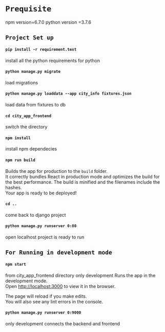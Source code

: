 

# `Prequisite`
npm version=6.7.0 
python version =3.7.6

## `Project Set up`

#### `pip install -r requirement.text `
install all the python requirements for python

#### `python manage.py migrate`
load migrations

#### `python manage.py loaddata --app city_info fixtures.json`
load data from fixtures to db

#### `cd city_app_frontend`
switch the directory

#### `npm install `
install npm dependecies

#### `npm run build`
Builds the app for production to the `build` folder.<br />
It correctly bundles React in production mode and optimizes the build for the best performance.
The build is minified and the filenames include the hashes.<br />
Your app is ready to be deployed!

#### `cd ..`
come back to django project

#### `python manage.py runserver 0:80`
open localhost project is ready to run

## `For Running in development mode `

#### `npm start`
from city_app_frontend directory
only development
Runs the app in the development mode.<br />
Open [http://localhost:3000](http://localhost:3000) to view it in the browser.

The page will reload if you make edits.<br />
You will also see any lint errors in the console.

#### `python manage.py runserver 0:9000`
only development
connects the backend and frontend

